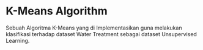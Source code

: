 # K-Means Algorithm
Sebuah Algoritma K-Means yang di Implementasikan guna melakukan klasifikasi terhadap dataset Water Treatment sebagai dataset Unsupervised Learning.
